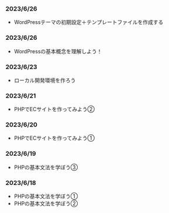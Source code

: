 ### 2023/6/26
-  WordPressテーマの初期設定＋テンプレートファイルを作成する  

### 2023/6/26
-  WordPressの基本概念を理解しよう！  

### 2023/6/23
-  ローカル開発環境を作ろう  

### 2023/6/21
-  PHPでECサイトを作ってみよう②  

### 2023/6/20
-  PHPでECサイトを作ってみよう①  

### 2023/6/19
-  PHPの基本文法を学ぼう③  

### 2023/6/18
-  PHPの基本文法を学ぼう①  
-  PHPの基本文法を学ぼう②  
